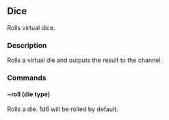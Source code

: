 ## Dice
Rolls virtual dice.

### Description
Rolls a virtual die and outputs the result to the channel.
### Commands

#### ~roll (die type)
Rolls a die. 1d6 will be rolled by default.

